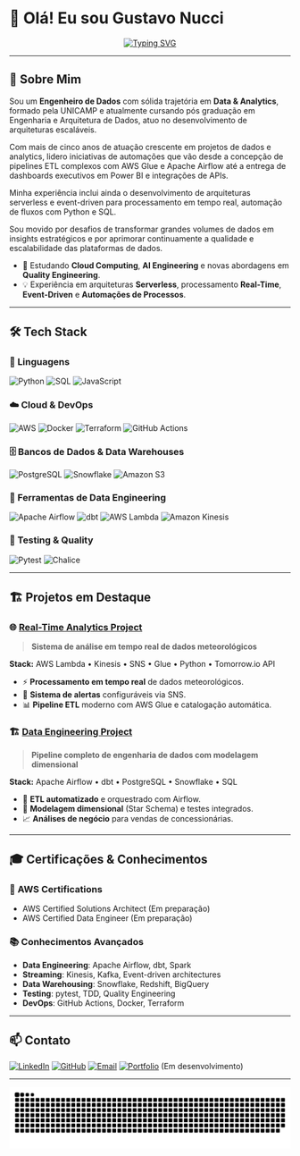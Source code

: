 # 👋 Olá! Eu sou Gustavo Nucci

<div align="center">
  
[![Typing SVG](https://readme-typing-svg.demolab.com?font=Fira+Code&pause=1000&color=2196F3&center=true&vCenter=true&width=600&lines=Engenheiro+de+Dados+%7C+Data+Engineer;Analista+de+Dados+%7C+Data+Analyst;Desenvolvedor+Python+%7C+SQL+Expert;Automações+de+Processos+em+Python)](https://git.io/typing-svg)

</div>

---

## 🚀 Sobre Mim

Sou um **Engenheiro de Dados** com sólida trajetória em **Data & Analytics**, formado pela UNICAMP e atualmente cursando pós graduação em Engenharia e Arquitetura de Dados, atuo no desenvolvimento de arquiteturas escaláveis.

Com mais de cinco anos de atuação crescente em projetos de dados e analytics, lidero iniciativas de automações que vão desde a concepção de pipelines ETL complexos com AWS Glue e Apache Airflow até a entrega de dashboards executivos em Power BI e integrações de APIs.

Minha experiência inclui ainda o desenvolvimento de arquiteturas serverless e event-driven para processamento em tempo real, automação de fluxos com Python e SQL.

Sou movido por desafios de transformar grandes volumes de dados em insights estratégicos e por aprimorar continuamente a qualidade e escalabilidade das plataformas de dados.

- 🌱 Estudando **Cloud Computing**, **AI Engineering** e novas abordagens em **Quality Engineering**.
- 💡 Experiência em arquiteturas **Serverless**, processamento **Real-Time**, **Event-Driven** e **Automações de Processos**.

---

## 🛠️ Tech Stack

### 💾 Linguagens
![Python](https://img.shields.io/badge/Python-3776AB?style=for-the-badge&logo=python&logoColor=white)
![SQL](https://img.shields.io/badge/SQL-316192?style=for-the-badge&logo=postgresql&logoColor=white)
![JavaScript](https://img.shields.io/badge/JavaScript-F7DF1E?style=for-the-badge&logo=javascript&logoColor=black)

### ☁️ Cloud & DevOps
![AWS](https://img.shields.io/badge/AWS-232F3E?style=for-the-badge&logo=amazon-aws&logoColor=white)
![Docker](https://img.shields.io/badge/Docker-2496ED?style=for-the-badge&logo=docker&logoColor=white)
![Terraform](https://img.shields.io/badge/Terraform-623CE4?style=for-the-badge&logo=terraform&logoColor=white)
![GitHub Actions](https://img.shields.io/badge/GitHub_Actions-2088FF?style=for-the-badge&logo=github-actions&logoColor=white)

### 🗄️ Bancos de Dados & Data Warehouses
![PostgreSQL](https://img.shields.io/badge/PostgreSQL-316192?style=for-the-badge&logo=postgresql&logoColor=white)
![Snowflake](https://img.shields.io/badge/Snowflake-29B5E8?style=for-the-badge&logo=snowflake&logoColor=white)
![Amazon S3](https://img.shields.io/badge/Amazon_S3-569A31?style=for-the-badge&logo=amazon-s3&logoColor=white)

### 🔧 Ferramentas de Data Engineering
![Apache Airflow](https://img.shields.io/badge/Apache_Airflow-017CEE?style=for-the-badge&logo=apache-airflow&logoColor=white)
![dbt](https://img.shields.io/badge/dbt-FF694B?style=for-the-badge&logo=dbt&logoColor=white)
![AWS Lambda](https://img.shields.io/badge/AWS_Lambda-FF9900?style=for-the-badge&logo=aws-lambda&logoColor=white)
![Amazon Kinesis](https://img.shields.io/badge/Amazon_Kinesis-FF9900?style=for-the-badge&logo=amazon-aws&logoColor=white)

### 🧪 Testing & Quality
![Pytest](https://img.shields.io/badge/Pytest-0A9EDC?style=for-the-badge&logo=pytest&logoColor=white)
![Chalice](https://img.shields.io/badge/AWS_Chalice-FF9900?style=for-the-badge&logo=amazon-aws&logoColor=white)

---

## 🏗️ Projetos em Destaque

### 🌐 [Real-Time Analytics Project](https://github.com/nuccig/real-time-analytics-project)
> **Sistema de análise em tempo real de dados meteorológicos**

**Stack:** AWS Lambda • Kinesis • SNS • Glue • Python • Tomorrow.io API

- ⚡ **Processamento em tempo real** de dados meteorológicos.
- 🚨 **Sistema de alertas** configuráveis via SNS.
- 📊 **Pipeline ETL** moderno com AWS Glue e catalogação automática.

### 🏗️ [Data Engineering Project](https://github.com/nuccig/data-eng-project)
> **Pipeline completo de engenharia de dados com modelagem dimensional**

**Stack:** Apache Airflow • dbt • PostgreSQL • Snowflake • SQL

- 🔄 **ETL automatizado** e orquestrado com Airflow.
- 📐 **Modelagem dimensional** (Star Schema) e testes integrados.
- 📈 **Análises de negócio** para vendas de concessionárias.

---

## 🎓 Certificações & Conhecimentos

### 🏅 **AWS Certifications**
- AWS Certified Solutions Architect (Em preparação)
- AWS Certified Data Engineer (Em preparação)

### 📚 **Conhecimentos Avançados**
- **Data Engineering**: Apache Airflow, dbt, Spark
- **Streaming**: Kinesis, Kafka, Event-driven architectures
- **Data Warehousing**: Snowflake, Redshift, BigQuery
- **Testing**: pytest, TDD, Quality Engineering
- **DevOps**: GitHub Actions, Docker, Terraform

---

## 📫 Contato

[![LinkedIn](https://img.shields.io/badge/LinkedIn-0077B5?style=for-the-badge&logo=linkedin&logoColor=white)](https://www.linkedin.com/in/gustavo-v-nucci/)
[![GitHub](https://img.shields.io/badge/GitHub-100000?style=for-the-badge&logo=github&logoColor=white)](https://github.com/nuccig)
[![Email](https://img.shields.io/badge/Email-D14836?style=for-the-badge&logo=gmail&logoColor=white)](mailto:gustavov.nucci@email.com)
[![Portfolio](https://img.shields.io/badge/Portfolio-FF5722?style=for-the-badge&logo=firefox&logoColor=white)](https://gustavo-nucci.dev) (Em desenvolvimento)

---

<div align="center">
  <img src="https://raw.githubusercontent.com/platane/snk/output/github-contribution-grid-snake-dark.svg" alt="Snake animation" />
</div>
